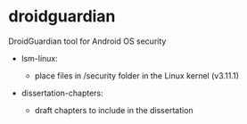 droidguardian
=============

DroidGuardian tool for Android OS security

- lsm-linux:
  - place files in /security folder in the Linux kernel (v3.11.1)

- dissertation-chapters:
  - draft chapters to include in the dissertation
